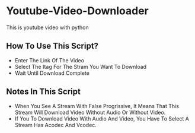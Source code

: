 # Youtube-Video-Downloader
This is youtube video with python

## How To Use This Script?
- Enter The Link Of The Video 
- Select The Itag For The Stram You Want To Download 
- Wait Until Download Complete 

## Notes In This Script
- When You See A Stream With False Progrissive, It Means That This Stream Will Download Video Without Audio Or Without Video. 
- If You To Download Video With Audio And Video, You Have To Select A Stream Has Acodec And Vcodec. 

